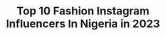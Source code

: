 ---
title: Top 10 Fashion Instagram Influencers In Nigeria in 2023
description: >-
  Find top fashion Instagram influencers in Nigeria in 2023. Most popular hashtags: #explore #endsars #explorepage.
platform: Instagram
hits: 211
text_top: Analyze the most popular Instagram profiles on inBeat.
text_bottom: inBeat has 211 Instagram influencers like this in Nigeria for you to connect with.
profiles:
  - username: "tas.sy_"
    fullname: >-
      Tas
    bio: >-
      📣 Influencer Twin @kenie.x @thekaytwinss Fashion designer DM me for promotions and collaboration
    location: "Nigeria"
    followers: 8043
    engagement: 1023
    commentsToLikes: 0.079598
    id: ckf5mg8h7tni90j23ald3ihdr
    verified: false
    hashtags: "#twins, #exploremore, #explorepage, #explore"
  - username: "itstomiwa"
    fullname: >-
      Tomiwa Talabi
    bio: >-
      media. fashion. lifestyle.
    location: "Nigeria"
    followers: 28286
    engagement: 1077
    commentsToLikes: 0.068323
    id: ck135zpyj41i10i19myizgh40
    verified: false
    hashtags: "#singletonplustwo, #ad, #amowambe, #thesocialmap"
  - username: "thetosintoge"
    fullname: >-
      Tosin Toge||Fashion||Blogger
    bio: >-
      Fashion|Travel|Lifestyle|Food Content Strategist||Pharmacist ||Social Media Manager 📩: info.thetosintoge@gmail.com
    location: "Nigeria"
    followers: 6640
    engagement: 839
    commentsToLikes: 0.176589
    id: ckf5t3jp2gula0j23ej9i7x5i
    verified: false
    hashtags: "#ad, #blackbloggersclub, #explore, #nigerianfashionbloggers"
  - username: "lateefwahbson"
    fullname: >-
      Wahab Lateef
    bio: >-
      🇳🇬⚽️ ▪ Winger/Striker ▪ Model ▪ Brand | Fitness | Lifestyle | Fashion ▪ COLLABS | PROMOTIONS (DM/EMAIL) Watch my highlight video⚽👇
    location: "Nigeria"
    followers: 9541
    engagement: 823
    commentsToLikes: 0.119459
    id: ck0tze8pyq0zm0i19kaytuda3
    verified: false
    hashtags: "#cleatworld, #mercurical, #vamesuhype, #cleatnation"
  - username: "thefrenchman__"
    fullname: >-
      DAVOU PWAJOK
    bio: >-
      Award winning fashion male model 2019 @fashionsfinestafrica For bookings: 08089667871
    location: "Nigeria"
    followers: 10444
    engagement: 1145
    commentsToLikes: 0.095972
    id: ck13avsjmsfpc0i19s7pwt5bs
    verified: false
    hashtags: "#fashion, #influencer, #explorepage, #davoupwajok"
  - username: "glam_jayny"
    fullname: >-
      Jayny Pha
    bio: >-
      This is my only account I don’t have any backup page except my business account @glamjayny_empire BRAND INFLUENCER Fashionista
    location: "Nigeria"
    followers: 23786
    engagement: 1434
    commentsToLikes: 0.018594
    id: ckapbevl6znz80i78iaq9jp9h
    verified: false
    hashtags: "#halfcastcream, #organicskincareproduct, #reels, #affordableskincareproducts"
  - username: "jamie_ikiah"
    fullname: >-
      AMARACHI
    bio: >-
      God Fearing😊 My brand❤️ @jamies_fashionworld Brand ambassador❤️ @mag_hairs @pabs_collections
    location: "Nigeria"
    followers: 52591
    engagement: 436
    commentsToLikes: 0.033982
    id: ckap0kwtuqr7b0i78znoye4j6
    verified: false
    hashtags: "#endsars, #endpolicebrutality, #endswat"
  - username: "hameedah_xx"
    fullname: >-
      Hammed Hamidat Oyindamola
    bio: >-
      Fashion model video model commercial model Creative director/promotion manager Dm for bookings
    location: "Nigeria"
    followers: 7301
    engagement: 1764
    commentsToLikes: 0.056266
    id: ck5q769s9057p0i116byq3ebi
    verified: false
    hashtags: "#africa, #blackbeautyqueens, #explrepage, #lacream"
  - username: "thetailorblogger"
    fullname: >-
      FETUGA MOSOPE ITEOLUWAKIISHI
    bio: >-
      I make outfits look good ☺️ ————————————- FASHION, FASHION AND FASHION MOBILE PHOTOGRAHER/VIDEOGRAPHER COMMERCIAL MODEL TRAVEL ENTHUSIAST Lagos.
    location: "Nigeria"
    followers: 9859
    engagement: 760
    commentsToLikes: 0.118275
    id: ck6tvfq9alza90j7131rxt44n
    verified: false
    hashtags: "#buydba, #dafribank, #dafrigroup, #nails"
  - username: "ifedayo.x"
    fullname: >-
      Ifedayo | Lagos Photographer
    bio: >-
      Magazine-style Photos for ‘Everyday’ People. Portrait, Fashion & Events. Weddings/Events - @ifedayo.weddings 📩 - bookings@ifedayophotography.com
    location: "Nigeria"
    followers: 9436
    engagement: 725
    commentsToLikes: 0.046256
    id: ck13456upurc60i199oezjdbt
    verified: false
    hashtags: "#lagosevent, #yorubaweddings, #bellanaijafashion, #lagosnigeria"
---